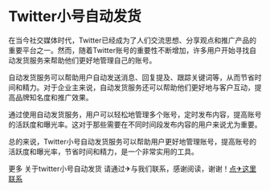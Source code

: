 # Twitter小号自动发货

在当今社交媒体时代，Twitter已经成为了人们交流思想、分享观点和推广产品的重要平台之一。然而，随着Twitter账号的重要性不断增加，许多用户开始寻找自动发货服务来帮助他们更好地管理自己的账号。

自动发货服务可以帮助用户自动发送消息、回复提及、跟踪关键词等，从而节省时间和精力。对于企业主来说，自动发货服务还可以帮助他们更好地与客户互动，提高品牌知名度和推广效果。

通过使用自动发货服务，用户可以轻松地管理多个账号，定时发布内容，提高账号的活跃度和曝光率。这对于那些需要在不同时间段发布内容的用户来说尤为重要。

总的来说，Twitter小号自动发货服务可以帮助用户更好地管理账号，提高账号的活跃度和曝光率，节省时间和精力，是一个非常实用的工具。

更多 关于twitter小号自动发货 请通过✈与我们联系，感谢阅读，谢谢！[点✈这里联系](https://add.k02.cc)